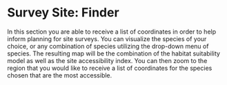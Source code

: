 # <i class="fa-solid fa-magnifying-glass-location"></i>     Survey Site: Finder 


In this section you are able to receive a list of coordinates in order to help inform planning for site surveys. You can visualize the species of your choice, or any combination of species utilizing the drop-down menu of species. The resulting map will be the combination of the habitat suitability model as well as the site accessibility index. You can then zoom to the region that you would like to receive a list of coordinates for the species chosen that are the most accessible.